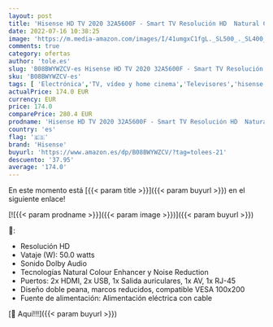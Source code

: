 ```yaml
---
layout: post
title: 'Hisense HD TV 2020 32A5600F - Smart TV Resolución HD  Natural Color Enhancer  Dolby Audio  Vidaa U 2.5 con IA  HDMI  USB  Salida Auriculares  Negro'
date: 2022-07-16 10:38:25
image: 'https://m.media-amazon.com/images/I/41umgxC1fgL._SL500_._SL400_.jpg'
comments: true
category: ofertas
author: 'tole.es'
slug: 'B08BWYWZCV-es Hisense HD TV 2020 32A5600F - Smart TV Resolución HD...'
sku: 'B08BWYWZCV-es'
tags: [ 'Electrónica','TV, vídeo y home cinema','Televisores','hisense','smart','tv','🇪🇸', ]
actualPrice: 174.0 EUR
currency: EUR
price: 174.0
comparePrice: 280.4 EUR
prodname: 'Hisense HD TV 2020 32A5600F - Smart TV Resolución HD  Natural Color Enhancer  Dolby Audio  Vidaa U 2.5 con IA  HDMI  USB  Salida Auriculares  Negro'
country: 'es'
flag: '🇪🇸'
brand: 'Hisense'
buyurl: 'https://www.amazon.es/dp/B08BWYWZCV/?tag=tolees-21'
descuento: '37.95'
average: '174.0'
---
```


En este momento está [{{< param title >}}]({{< param buyurl >}}) en el siguiente enlace!

[![{{< param prodname >}}]({{< param image >}})]({{< param buyurl >}})

🔎:

- Resolución HD
- Vataje (W): 50.0 watts
- Sonido Dolby Audio
- Tecnologías Natural Colour Enhancer y Noise Reduction
- Puertos: 2x HDMI, 2x USB, 1x Salida auriculares, 1x AV, 1x RJ-45
- Diseño doble peana, marcos reducidos, compatible VESA 100x200
- Fuente de alimentación: Alimentación eléctrica con cable

[🛒 Aquí!!!]({{< param buyurl >}})
